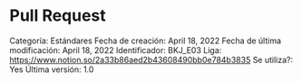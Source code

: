 # Pull Request

Categoría: Estándares
Fecha de creación: April 18, 2022
Fecha de última modificación: April 18, 2022
Identificador: BKJ_E03
Liga: https://www.notion.so/2a33b86aed2b43608490bb0e784b3835
Se utiliza?: Yes
Última versión: 1.0